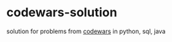 # codewars-solution

solution for problems from [codewars](https://www.codewars.com/)
in python, sql, java
